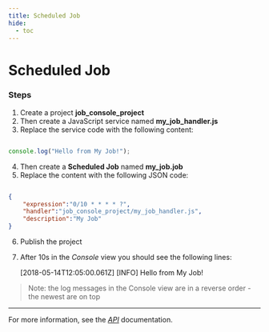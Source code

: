 ```yaml
---
title: Scheduled Job
hide:
  - toc
---
```


Scheduled Job
===

### Steps


1. Create a project **job_console_project**
2. Then create a JavaScript service named **my_job_handler.js**
3. Replace the service code with the following content:

```javascript

console.log("Hello from My Job!");

```

4. Then create a **Scheduled Job** named **my_job.job**
5. Replace the content with the following JSON code:

```json

{
	"expression":"0/10 * * * * ?",
	"handler":"job_console_project/my_job_handler.js",
	"description":"My Job"
}

```

6. Publish the project
8. After 10s in the *Console* view you should see the following lines:

	[2018-05-14T12:05:00.061Z] [INFO] Hello from My Job!

> Note: the log messages in the Console view are in a reverse order - the newest are on top

---

For more information, see the *[API](../api/)* documentation.
